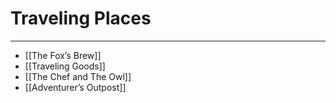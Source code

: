 # Traveling Places
--- 
- [[The Fox’s Brew]]
- [[Traveling Goods]]
- [[The Chef and The Owl]]
- [[Adventurer’s Outpost]]